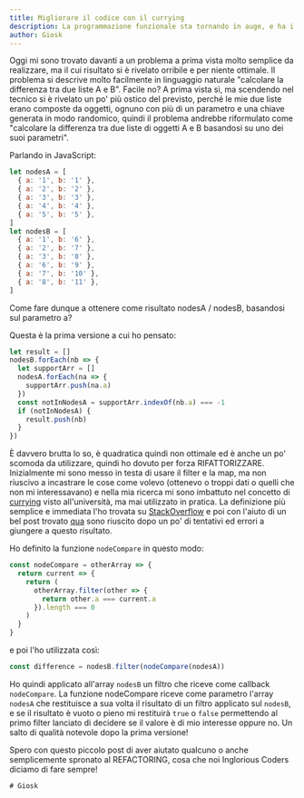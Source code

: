 ```yaml
---
title: Migliorare il codice con il currying
description: La programmazione funzionale sta tornando in auge, e ha i suoi buoni motivi.
author: Giosk
---
```


Oggi mi sono trovato davanti a un problema a prima vista molto semplice da realizzare, ma il cui risultato si è rivelato orribile e per niente ottimale.
Il problema si descrive molto facilmente in linguaggio naturale "calcolare la differenza tra due liste A e B".
Facile no? A prima vista sì, ma scendendo nel tecnico si è rivelato un po' più ostico del previsto, perché le mie due liste erano composte da oggetti, ognuno con più di un parametro e una chiave generata in modo randomico, quindi il problema andrebbe riformulato come "calcolare la differenza tra due liste di oggetti A e B basandosi su uno dei suoi parametri".

Parlando in JavaScript:

```js
let nodesA = [
  { a: '1', b: '1' },
  { a: '2', b: '2' },
  { a: '3', b: '3' },
  { a: '4', b: '4' },
  { a: '5', b: '5' },
]
let nodesB = [
  { a: '1', b: '6' },
  { a: '2', b: '7' },
  { a: '3', b: '8' },
  { a: '6', b: '9' },
  { a: '7', b: '10' },
  { a: '8', b: '11' },
]
```

Come fare dunque a ottenere come risultato nodesA / nodesB, basandosi sul parametro a?

Questa è la prima versione a cui ho pensato:

```js
let result = []
nodesB.forEach(nb => {
  let supportArr = []
  nodesA.forEach(na => {
    supportArr.push(na.a)
  })
  const notInNodesA = supportArr.indexOf(nb.a) === -1
  if (notInNodesA) {
    result.push(nb)
  }
})
```

È davvero brutta lo so, è quadratica quindi non ottimale ed è anche un po' scomoda da utilizzare, quindi ho dovuto per forza RIFATTORIZZARE.
Inizialmente mi sono messo in testa di usare il filter e la map, ma non riuscivo a incastrare le cose come volevo (ottenevo o troppi dati o quelli che non mi interessavano) e nella mia ricerca mi sono imbattuto nel concetto di [currying](https://en.wikipedia.org/wiki/Currying) visto all'università, ma mai utilizzato in pratica.
La definizione più semplice e immediata l'ho trovata su [StackOverflow](https://stackoverflow.com/questions/36314/what-is-currying) e poi con l'aiuto di un bel post trovato [qua](https://medium.com/@kbrainwave/currying-in-javascript-ce6da2d324fe) sono riuscito dopo un po' di tentativi ed errori a giungere a questo risultato.

Ho definito la funzione `nodeCompare` in questo modo:

```js
const nodeCompare = otherArray => {
  return current => {
    return (
      otherArray.filter(other => {
        return other.a === current.a
      }).length === 0
    )
  }
}
```

e poi l'ho utilizzata così:

```js
const difference = nodesB.filter(nodeCompare(nodesA))
```

Ho quindi applicato all'array `nodesB` un filtro che riceve come callback `nodeCompare`.
La funzione nodeCompare riceve come parametro l'array `nodesA` che restituisce a sua volta il risultato di un filtro applicato sul `nodesB`, e se il risultato è vuoto o pieno mi restituirà `true` o `false` permettendo al primo filter lanciato di decidere se il valore è di mio interesse oppure no.
Un salto di qualità notevole dopo la prima versione!

Spero con questo piccolo post di aver aiutato qualcuno o anche semplicemente spronato al REFACTORING, cosa che noi Inglorious Coders diciamo di fare sempre!

    # Giosk
